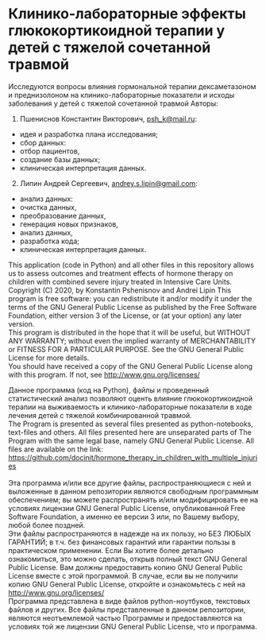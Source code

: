 # Клинико-лабораторные эффекты глюкокортикоидной терапии у детей с тяжелой сочетанной травмой
Исследуются вопросы влияния гормональной терапии дексаметазоном и преднизолоном на клинико-лабораторные показатели и исходы заболевания у детей с тяжелой сочетанной травмой
Авторы:
1. Пшениснов Константин Викторович, psh_k@mail.ru:
* идея и разработка плана исследования;
* сбор данных:
 * отбор пациентов,
 * создание базы данных;
* клиническая интерпретация данных.
2. Липин Андрей Сергеевич, andrey.s.lipin@gmail.com:
* анализ данных:
 * очистка данных,
 * преобразование данных,
 * генерация новых признаков,
 * анализ данных,
 * разработка кода;
* клиническая интерпретация данных.

This application (code in Python) and all other files in this repository allows us to assess
outcomes and treatment effects of hormone therapy on children with
combined severe injury treated in Intensive Care Units.<br>
Copyright (C) 2020, by Konstantin Pshenisnov and Andrei Lipin
This program is free software: you can redistribute it and/or modify
it under the terms of the GNU General Public License as published by
the Free Software Foundation, either version 3 of the License, or
(at your option) any later version.<br>
This program is distributed in the hope that it will be useful,
but WITHOUT ANY WARRANTY; without even the implied warranty of
MERCHANTABILITY or FITNESS FOR A PARTICULAR PURPOSE.  See the
GNU General Public License for more details.<br>
You should have received a copy of the GNU General Public License
along with this program.  If not, see http://www.gnu.org/licenses/<br>

Данное программа (код на Python), файлы и проведенный статистический анализ позволяют
оценть влияние глюкокортикоидной терапии на выживаемость и 
клинико-лабораторные показатели в ходе лечения детей с тяжелой
комбинированной травмой.<br>
The Program is presented as several files presented as python-notebooks, text-files and others.
All files presented here are unseparated parts of The Program
with the same legal base, namely GNU General Public License. All files are available on the link:
https://github.com/docinit/hormone_therapy_in_children_with_multiple_injuries<br>
<br>
Эта программа и/или все другие файлы, распространяющиеся с ней и выложенные
в данном репозитории являются свободным программным обеспечением;
вы можете распространять и/или модифицировать ее на
условиях лицензии GNU General Public License,
опубликованной Free Software Foundation, а именно ее версии 3
или, по Вашему выбору, любой более поздней.<br>
Эти файлы распространяются в надежде на их пользу,
но БЕЗ ЛЮБЫХ ГАРАНТИЙ; в т.ч. без финансовых гарантий или
гарантии пользы в практическом применении.
Если Вы хотите более детально ознакомиться, это можно сделать,
открыв полный текст GNU General Public License.
Вам должны предоставить копию GNU General Public License вместе
с этой программой. В случае, если вы не получили копию
GNU General Public License, откройте и ознакомьтесь с ней
на http://www.gnu.org/licenses/<br>
Программа представлена в виде файлов python-ноутбуков, текстовых файлов и других.
Все файлы представленные в данном репозитории, являются неотъемлемой частью 
Программы и предоставляются на условиях той же лицензии
GNU General Public License, что и программа.
